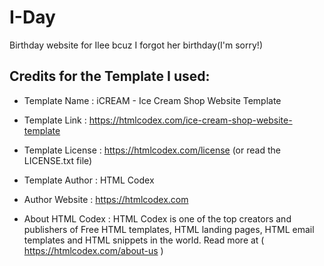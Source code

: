 # I-Day
Birthday website for Ilee bcuz I forgot her birthday(I'm sorry!)


## Credits for the Template I used:
* Template Name    : iCREAM - Ice Cream Shop Website Template

* Template Link    : https://htmlcodex.com/ice-cream-shop-website-template

* Template License : https://htmlcodex.com/license (or read the LICENSE.txt file)

* Template Author  : HTML Codex

* Author Website   : https://htmlcodex.com

* About HTML Codex : HTML Codex is one of the top creators and publishers of Free HTML templates, HTML landing pages, HTML email templates and HTML snippets in the world. Read more at ( https://htmlcodex.com/about-us )